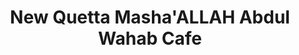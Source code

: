 ---
title: "New Quetta Masha'ALLAH Abdul Wahab Cafe"
url: /karachi/new-quetta-mashaallah-abdul-wahab-cafe/
shop: tea
---